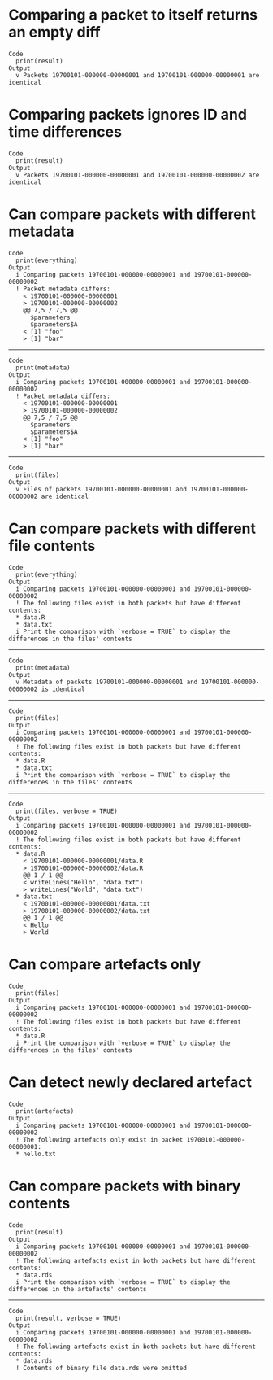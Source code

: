 # Comparing a packet to itself returns an empty diff

    Code
      print(result)
    Output
      v Packets 19700101-000000-00000001 and 19700101-000000-00000001 are identical

# Comparing packets ignores ID and time differences

    Code
      print(result)
    Output
      v Packets 19700101-000000-00000001 and 19700101-000000-00000002 are identical

# Can compare packets with different metadata

    Code
      print(everything)
    Output
      i Comparing packets 19700101-000000-00000001 and 19700101-000000-00000002
      ! Packet metadata differs:
        < 19700101-000000-00000001
        > 19700101-000000-00000002
        @@ 7,5 / 7,5 @@
          $parameters
          $parameters$A
        < [1] "foo"
        > [1] "bar"
          
          

---

    Code
      print(metadata)
    Output
      i Comparing packets 19700101-000000-00000001 and 19700101-000000-00000002
      ! Packet metadata differs:
        < 19700101-000000-00000001
        > 19700101-000000-00000002
        @@ 7,5 / 7,5 @@
          $parameters
          $parameters$A
        < [1] "foo"
        > [1] "bar"
          
          

---

    Code
      print(files)
    Output
      v Files of packets 19700101-000000-00000001 and 19700101-000000-00000002 are identical

# Can compare packets with different file contents

    Code
      print(everything)
    Output
      i Comparing packets 19700101-000000-00000001 and 19700101-000000-00000002
      ! The following files exist in both packets but have different contents:
      * data.R
      * data.txt
      i Print the comparison with `verbose = TRUE` to display the differences in the files' contents

---

    Code
      print(metadata)
    Output
      v Metadata of packets 19700101-000000-00000001 and 19700101-000000-00000002 is identical

---

    Code
      print(files)
    Output
      i Comparing packets 19700101-000000-00000001 and 19700101-000000-00000002
      ! The following files exist in both packets but have different contents:
      * data.R
      * data.txt
      i Print the comparison with `verbose = TRUE` to display the differences in the files' contents

---

    Code
      print(files, verbose = TRUE)
    Output
      i Comparing packets 19700101-000000-00000001 and 19700101-000000-00000002
      ! The following files exist in both packets but have different contents:
      * data.R
        < 19700101-000000-00000001/data.R
        > 19700101-000000-00000002/data.R
        @@ 1 / 1 @@
        < writeLines("Hello", "data.txt")
        > writeLines("World", "data.txt")
      * data.txt
        < 19700101-000000-00000001/data.txt
        > 19700101-000000-00000002/data.txt
        @@ 1 / 1 @@
        < Hello
        > World

# Can compare artefacts only

    Code
      print(files)
    Output
      i Comparing packets 19700101-000000-00000001 and 19700101-000000-00000002
      ! The following files exist in both packets but have different contents:
      * data.R
      i Print the comparison with `verbose = TRUE` to display the differences in the files' contents

# Can detect newly declared artefact

    Code
      print(artefacts)
    Output
      i Comparing packets 19700101-000000-00000001 and 19700101-000000-00000002
      ! The following artefacts only exist in packet 19700101-000000-00000001:
      * hello.txt

# Can compare packets with binary contents

    Code
      print(result)
    Output
      i Comparing packets 19700101-000000-00000001 and 19700101-000000-00000002
      ! The following artefacts exist in both packets but have different contents:
      * data.rds
      i Print the comparison with `verbose = TRUE` to display the differences in the artefacts' contents

---

    Code
      print(result, verbose = TRUE)
    Output
      i Comparing packets 19700101-000000-00000001 and 19700101-000000-00000002
      ! The following artefacts exist in both packets but have different contents:
      * data.rds
      ! Contents of binary file data.rds were omitted

